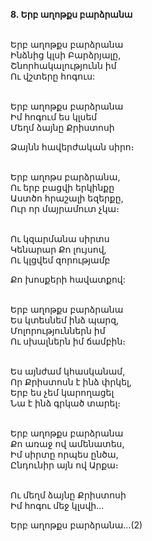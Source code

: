 **8. Երբ աղոթքս բարձրանա**

\
Երբ աղոթքս բարձրանա
\
Ինձնից կլսի Բարձրյալը,
\
Շնորհակալությունն իմ
\
Ու վշտերը հոգուս:

\
Երբ աղոթքս բարձրանա
\
Իմ հոգում ես կլսեմ
\
Մեղմ ձայնը Քրիստոսի

Ձայնն հավերժական սիրո։

\
Երբ աղոթս բարձրանա,
\
Ու երբ բացվի երկինքը
\
Աստծո հրաշալի եզերքը,
\
Ուր որ մայրամուտ չկա։

\
Ու կզարմանա սիրտս
\
Կենարար Քո լույսով,
\
Ու կլցվեմ զորությամբ

Քո խոսքերի հավատքով:

\
Երբ աղոթքս բարձրանա
\
Ես կտեսնեմ ինձ պարզ,
\
Մոլորություններն իմ
\
Ու սխալներն իմ ճամբին։

\
Ես այնժամ կհասկանամ,
\
Որ Քրիստոսն է ինձ փրկել,
\
Երբ ես չեմ կարողացել
\
Նա է ինձ գրկած տարել։

\
Երբ աղոթքս բարձրանա
\
Քո առաջ ով ամենատես,
\
Իմ սիրտը որպես ընծա,
\
Ընդունիր այն ով Արքա։

\
Ու մեղմ ձայնը Քրիստոսի
\
Իմ հոգու մեջ կլսվի․․․

Երբ աղոթքս բարձրանա․․․(2)
